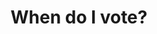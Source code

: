 ---
title: "When do I vote?"
published: true
weight: 3
section: important-dates-deadlines
priority: "Minor"
---